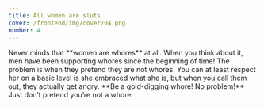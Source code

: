 ```yaml
---
title: All women are sluts
cover: /frontend/img/cover/04.png
number: 4
---
```


<section class="snap intro"><div class="module">Never minds that **women are whores** at all. When you think about it, men have been supporting whores since the beginning of time! The problem is when they pretend they are not whores. You can at least respect her on a basic level is she embraced what she is, but when you call them out, they actually get angry. **Be a gold-digging whore! No problem!** Just don’t pretend you’re not a whore.
</div></section>
